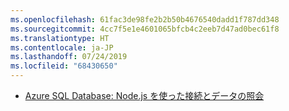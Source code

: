 ```yaml
---
ms.openlocfilehash: 61fac3de98fe2b2b50b4676540dadd1f787dd348
ms.sourcegitcommit: 4cc7f5e1e4601065bfcb4c2eeb7d47ad0bec61f8
ms.translationtype: HT
ms.contentlocale: ja-JP
ms.lasthandoff: 07/24/2019
ms.locfileid: "68430650"
---
```

- [Azure SQL Database: Node.js を使った接続とデータの照会](/azure/sql-database/sql-database-connect-query-nodejs?toc=/azure/javascript/toc.json&bc=/azure/javascript/breadcrumb/toc.json)

